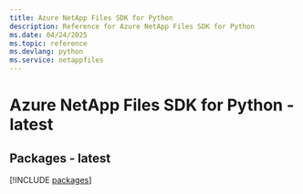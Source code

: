 ```yaml
---
title: Azure NetApp Files SDK for Python
description: Reference for Azure NetApp Files SDK for Python
ms.date: 04/24/2025
ms.topic: reference
ms.devlang: python
ms.service: netappfiles
---
```

# Azure NetApp Files SDK for Python - latest
## Packages - latest
[!INCLUDE [packages](netapp-files-index.md)]